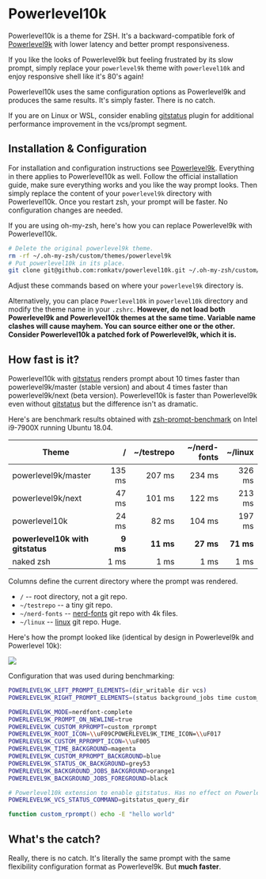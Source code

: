 # Powerlevel10k

Powerlevel10k is a theme for ZSH. It's a backward-compatible fork of
[Powerlevel9k](https://github.com/bhilburn/powerlevel9k) with lower latency and better
prompt responsiveness.

If you like the looks of Powerlevel9k but feeling frustrated by its slow prompt,
simply replace your `powerlevel9k` theme with `powerlevel10k` and enjoy responsive
shell like it's 80's again!

Powerlevel10k uses the same configuration options as Powerlevel9k and produces the
same results. It's simply faster. There is no catch.

If you are on Linux or WSL, consider enabling [gitstatus](https://github.com/romkatv/gitstatus)
plugin for additional performance improvement in the vcs/prompt segment.

## Installation & Configuration

For installation and configuration instructions see
[Powerlevel9k](https://github.com/bhilburn/powerlevel9k). Everything in there applies to
Powerlevel10k as well. Follow the official installation guide, make sure everything works
and you like the way prompt looks. Then simply replace the content of your `powerlevel9k`
directory with Powerlevel10k. Once you restart zsh, your prompt will be faster. No
configuration changes are needed.

If you are using oh-my-zsh, here's how you can replace Powerlevel9k with Powerlevel10k.

```zsh
# Delete the original powerlevel9k theme.
rm -rf ~/.oh-my-zsh/custom/themes/powerlevel9k
# Put powerlevel10k in its place.
git clone git@github.com:romkatv/powerlevel10k.git ~/.oh-my-zsh/custom/themes/powerlevel9k
```

Adjust these commands based on where your `powerlevel9k` directory is.

Alternatively, you can place `Powerlevel10k` in `powerlevel10k` directory and modify
the theme name in your `.zshrc`. **However, do not load both Powerlevel9k and Powerlevel10k
themes at the same time. Variable name clashes will cause mayhem. You can source either
one or the other. Consider Powerlevel10k a patched fork of Powerlevel9k, which it is.**

## How fast is it?

Powerlevel10k with [gitstatus](https://github.com/romkatv/gitstatus) renders prompt about
10 times faster than powerlevel9k/master (stable version) and about 4 times faster than
powerlevel9k/next (beta version). Powerlevel10k is faster than Powerlevel9k even without
[gitstatus](https://github.com/romkatv/gitstatus) but the difference isn't as dramatic.

Here's are benchmark results obtained with
[zsh-prompt-benchmark](https://github.com/romkatv/zsh-prompt-benchmark) on Intel i9-7900X
running Ubuntu 18.04.

| Theme                            | /         | ~/testrepo | ~/nerd-fonts | ~/linux    |
|----------------------------------|----------:|-----------:|-------------:|-----------:|
| powerlevel9k/master              |    135 ms |     207 ms |       234 ms |     326 ms |
| powerlevel9k/next                |      47 ms|     101 ms |       122 ms |     213 ms |
| powerlevel10k                    |     24 ms |      82 ms |       104 ms |     197 ms |
| **powerlevel10k with gitstatus** |  **9 ms** |  **11 ms** |    **27 ms** |  **71 ms** |
| naked zsh                        |      1 ms |       1 ms |         1 ms |       1 ms |

Columns define the current directory where the prompt was rendered.

  * `/` -- root directory, not a git repo.
  * `~/testrepo` -- a tiny git repo.
  * `~/nerd-fonts` -- [nerd-fonts](https://github.com/ryanoasis/nerd-fonts) git repo
    with 4k files.
  * `~/linux` -- [linux](https://github.com/torvalds/linux) git repo. Huge.

Here's how the prompt looked like (identical by design in Powerlevel9k and Powerlevel 10k):

![](https://raw.githubusercontent.com/romkatv/powerlevel10k/master/prompt.png)

Configuration that was used during benchmarking:

```zsh
POWERLEVEL9K_LEFT_PROMPT_ELEMENTS=(dir_writable dir vcs)
POWERLEVEL9K_RIGHT_PROMPT_ELEMENTS=(status background_jobs time custom_rprompt)

POWERLEVEL9K_MODE=nerdfont-complete
POWERLEVEL9K_PROMPT_ON_NEWLINE=true
POWERLEVEL9K_CUSTOM_RPROMPT=custom_rprompt
POWERLEVEL9K_ROOT_ICON=\\uF09CPOWERLEVEL9K_TIME_ICON=\\uF017
POWERLEVEL9K_CUSTOM_RPROMPT_ICON=\\uF005
POWERLEVEL9K_TIME_BACKGROUND=magenta
POWERLEVEL9K_CUSTOM_RPROMPT_BACKGROUND=blue
POWERLEVEL9K_STATUS_OK_BACKGROUND=grey53
POWERLEVEL9K_BACKGROUND_JOBS_BACKGROUND=orange1
POWERLEVEL9K_BACKGROUND_JOBS_FOREGROUND=black

# Powerlevel10k extension to enable gitstatus. Has no effect on Powerlevel9k.
POWERLEVEL9K_VCS_STATUS_COMMAND=gitstatus_query_dir

function custom_rprompt() echo -E "hello world"
```

## What's the catch?

Really, there is no catch. It's literally the same prompt with the same flexibility
configuration format as Powerlevel9k. But **much faster**.
